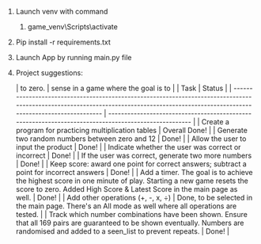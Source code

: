 1. Launch venv with command

   1. game_venv\Scripts\activate
2. Pip install -r requirements.txt
3. Launch App by running main.py file
4. Project suggestions:

   | to zero.                                                    | sense in a game where the goal is to        |
   | Task                                                                                                                                                                                  | Status                                                                                               |
   | ------------------------------------------------------------------------------------------------------------------------------------------------------------------------------------- | ---------------------------------------------------------------------------------------------------- |
   | Create a program for practicing multiplication tables                                                                                                                                 | Overall Done!                                                                                        |
   | Generate two random numbers between zero and 12                                                                                                                                       | Done!                                                                                                |
   | Allow the user to input the product                                                                                                                                                   | Done!                                                                                                |
   | Indicate whether the user was correct or incorrect                                                                                                                                    | Done!                                                                                                |
   | If the user was correct, generate two more numbers                                                                                                                                    | Done!                                                                                                |
   | Keep score: award one point for correct answers; subtract a point for incorrect answers                                                                                               | Done!                                                                                                |
   | Add a timer. The goal is to achieve the highest score in one minute of play. Starting a new game resets the score to zero. Added High Score & Latest Score in the main page as well.  | Done!                                                                                                |
   | Add other operations (+, -, x, ÷)                                                                                                                                                    | Done, to be selected in the main page. There's an All mode as well where all operations are tested.  |
   | Track which number combinations have been shown. Ensure that all 169 pairs are guaranteed to be shown eventually. Numbers are randomised and added to a seen_list to prevent repeats. | Done!                                                                                                |
